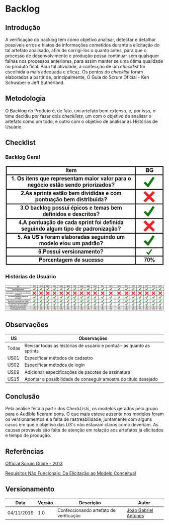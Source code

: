 # Backlog

## Introdução

A verificação do backlog tem como objetivo analisar, detectar e detalhar possíveis erros e hiatos de informações cometidos durante a elicitação do tal artefato analisado, afim de corrigi-los o quanto antes, para que o processo de desenvolvimento e produção possa continuar sem quaisquer falhas nos processos anteriores, para assim manter se uma ótima qualidade no produto final. Para tal atividade, a confecção de um *checklist* foi escolhida a mais adequada e eficaz. Os pontos do *checklist* foram elaborados a partir de, principalmente, O Guia do Scrum Oficial - Ken Schwaber e Jeff Sutherland.

## Metodologia 
O Backlog do Produto é, de fato, um artefato bem extenso, e, por isso, o time decidiu por fazer dois *checklists*, um com o objetivo de analisar o artefato como um todo, e outro com o objetivo de analisar as Histórias de Usuário.

## Checklist
### Backlog Geral

[![](img/BGVal.jpg)](img/BGVal.jpg)

### Histórias de Usuário
[![](img/USVal.jpg)](img/USVal.jpg)


## Observações

| US | Observações |
| ------- | ----------- |
|  Todas  | Revisar todas as histórias de usuário e pontuá-las quanto às sprints |
| US01 | Especificar métodos de cadastro |
| US02 | Especificar métodos de login |
| US09 | Adicionar especificações de pacotes de assinatura |
| US15 | Apontar a possibilidade de conseguir amostra do título desejado |

## Conclusão

Pela análise feita a partir dos CheckLists, os modelos gerados pelo grupo para o Audible ficaram bons. O que mais esteve ausente nos modelos foram os versionamentos e a falta de rastreabilidade, juntamente com alguns casos em que o objetivo das *US's* não estavam claros como deveriam. As causas prováveis são falta de atenção em relação aos artefatos já elicitados e tempo de produção.

## Referências

[Official Scrum Guide - 2013](https://drive.google.com/open?id=1Zfvkr31czbRt_1SecL3SMBDI84VzsiCZ)

[Requisitos Não Funcionais: Da Elicitação ao Modelo Conceitual](https://drive.google.com/open?id=1Rc-_Z6yYWsl3UBY2ml8oDADKp0tgmwaV)

## Versionamento 

| Data | Versão | Descrição | Autor |
| ---- | ------ | --------- | ----- |
| 04/11/2019 | 1.0 | Confeccionando artefato de verificação | [João Gabriel Antunes](https://github.com/flyerjohn) |